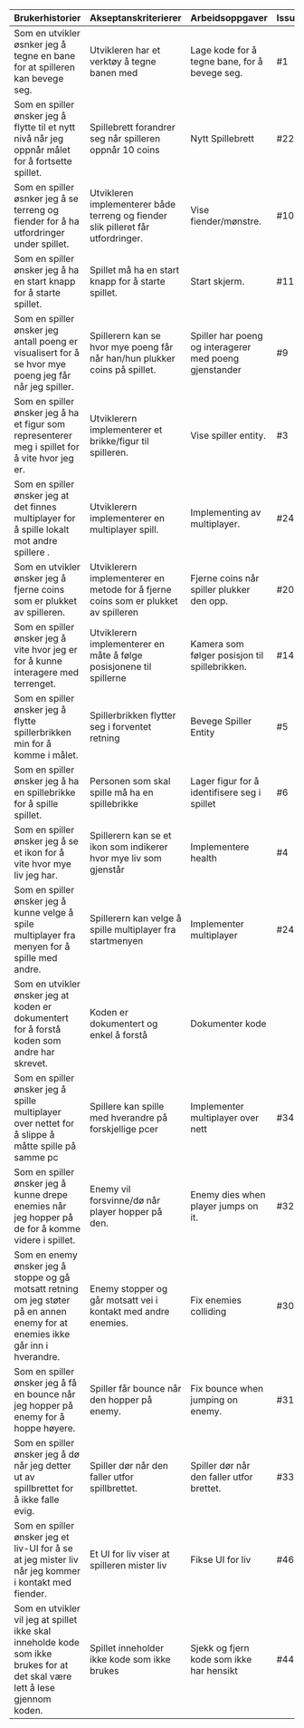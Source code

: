 | Brukerhistorier                                                              | Akseptanskriterierer                                    | Arbeidsoppgaver                               |  Issues  |
| -----------------------------------------------------------------------------| --------------------------------------------------------|-----------------------------------------------| --------------------------------------------------------|
| Som en utvikler øsnker jeg å tegne en bane for at spilleren kan bevege seg.  | Utvikleren har et verktøy å tegne banen med   | Lage kode for å tegne bane, for å bevege seg.   | #1   
| Som en spiller ønsker jeg å flytte til et nytt nivå når jeg oppnår målet for å fortsette spillet.    | Spillebrett forandrer seg når spilleren oppnår 10 coins                              | Nytt Spillebrett                                         | #22                                               |
| Som en spiller øsnker jeg å se terreng og fiender for å ha utfordringer under spillet.                   | Utvikleren implementerer både terreng og fiender slik pilleret får utfordringer.     | Vise fiender/mønstre.                                    | #10                                               |
| Som en spiller ønsker jeg å ha en start knapp for å starte spillet.          | Spillet må ha en start knapp for å starte spillet.                                   | Start skjerm.                                            | #11                                               |
| Som en spiller ønsker jeg antall poeng er visualisert for å se hvor mye poeng jeg får når jeg spiller.           | Spillerern kan se hvor mye poeng får når han/hun plukker coins på spillet.           | Spiller har poeng og interagerer med poeng gjenstander   | #9                                                |
| Som en spiller ønsker jeg å ha et figur som representerer meg i spillet for å vite hvor jeg er.      | Utviklerern implementerer et brikke/figur til spilleren.                             | Vise spiller entity.                                     | #3                                                |
| Som en spiller ønsker jeg at det finnes multiplayer for å spille lokalt mot andre spillere .             | Utviklerern implementerer en multiplayer spill.                                      | Implementing av multiplayer.                             | #24                                               |
| Som en utvikler ønsker jeg å fjerne coins som er plukket av spilleren.       | Utviklerern implementerer en metode for å fjerne coins som er plukket av spilleren   | Fjerne coins når spiller plukker den opp.                | #20                                               |
| Som en spiller ønsker jeg å vite hvor jeg er for å kunne interagere med terrenget.           | Utviklerern implementerer en måte å følge posisjonene til spillerne                  | Kamera som følger posisjon til spillebrikken.            | #14                                              |
| Som en spiller ønsker jeg å flytte spillerbrikken min for å komme i målet.   | Spillerbrikken flytter seg i forventet retning          | Bevege Spiller Entity                         | #5                      |                     |
| Som en spiller ønsker jeg å ha en spillebrikke for å spille spillet.         | Personen som skal spille må ha en spillebrikke          | Lager figur for å identifisere seg i spillet  | #6                       |
| Som en spiller ønsker jeg å se et ikon for å vite hvor mye liv jeg har.                         | Spillerern kan se et ikon som indikerer hvor mye liv som gjenstår         | Implementere health |  #4                   |
| Som en spiller ønsker jeg å kunne velge å spile multiplayer fra menyen for å spille med andre.                 | Spillerern kan velge å spille multiplayer fra startmenyen         | Implementer multiplayer | #24     |
| Som en utvikler ønsker jeg at koden er dokumentert for å forstå koden som andre har skrevet.             | Koden er dokumentert og enkel å forstå          | Dokumenter kode |        |  
| Som en spiller ønsker jeg å spille multiplayer over nettet for å slippe å måtte spille på samme pc                   | Spillere kan spille med hverandre på forskjellige pcer           | Implementer multiplayer over nett |   #34     |               
| Som en spiller ønsker jeg å kunne drepe enemies når jeg hopper på de for å komme videre i spillet.        | Enemy vil forsvinne/dø når player hopper på den. | Enemy dies when player jumps on it. | #32
| Som en enemy ønsker jeg å stoppe og gå motsatt retning om jeg støter på en annen enemy for at enemies ikke går inn i hverandre. | Enemy stopper og går motsatt vei i kontakt med andre enemies. | Fix enemies colliding | #30 
| Som en spiller ønsker jeg å få en bounce når jeg hopper på enemy for å hoppe høyere. | Spiller får bounce når den hopper på enemy. | Fix bounce when jumping on enemy. | #31
| Som en spiller ønsker jeg å dø når jeg detter ut av spillbrettet for å ikke falle evig. | Spiller dør når den faller utfor spillbrettet. | Spiller dør når den faller utfor brettet. | #33
| Som en spiller ønsker jeg et liv-UI for å se at jeg mister liv når jeg kommer i kontakt med fiender.   | Et UI for liv viser at spilleren mister liv            | Fikse UI for liv                        | #46                      |
| Som en utvikler vil jeg at spillet ikke skal inneholde kode som ikke brukes for at det skal være lett å lese gjennom koden.               | Spillet inneholder ikke kode som ikke brukes            | Sjekk og fjern kode som ikke har hensikt                        | #44                      |
   

